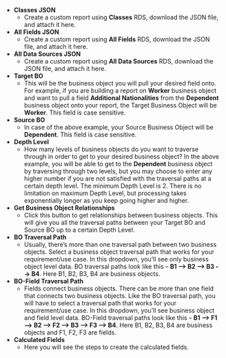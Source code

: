 * **Classes JSON** 
  * Create a custom report using **Classes** RDS, download the JSON file, and attach it here.
* **All Fields JSON** 
  * Create a custom report using **All Fields** RDS, download the JSON file, and attach it here.
* **All Data Sources JSON** 
  * Create a custom report using **All Data Sources** RDS, download the JSON file, and attach it here.
* **Target BO**
  * This will be the business object you will pull your desired field onto. For example, if you are building a report on **Worker** business object and want to pull a field **Additional Nationalities** from the **Dependent** business object onto your report, the Target Business Object will be **Worker**. This field is case sensitive.
* **Source BO**
  * In case of the above example, your Source Business Object will be **Dependent**. This field is case sensitive.
* **Depth Level**
  * How many levels of business objects do you want to traverse through in order to get to your desired business object? In the above example, you will be able to get to the **Dependent** business object by traversing through two levels, but you may choose to enter any higher number if you are not satisfied with the traversal paths at a certain depth level. The minimum Depth Level is 2. There is no limitation on maximum Depth Level, but processing takes exponentially longer as you keep going higher and higher.
* **Get Business Object Relationships**
  * Click this button to get relationships between business objects. This will give you all the traversal paths between your Target BO and Source BO up to a certain Depth Level. 
* **BO Traversal Path**
  * Usually, there’s more than one traversal path between two business objects. Select a business object traversal path that works for your requirement/use case. In this dropdown, you’ll see only business object level data. BO traversal paths look like this – **B1 --> B2 --> B3 --> B4**. Here B1, B2, B3, B4 are business objects.
* **BO-Field Traversal Path**
  * Fields connect business objects. There can be more than one field that connects two business objects. Like the BO traversal path, you will have to select a traversal path that works for your requirement/use case. In this dropdown, you’ll see business object and field level data. BO-Field traversal paths look like this – **B1 --> F1 --> B2 --> F2 --> B3 --> F3 --> B4**. Here B1, B2, B3, B4 are business objects and F1, F2, F3 are fields.
* **Calculated Fields**
  * Here you will see the steps to create the calculated fields.